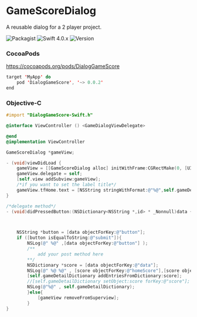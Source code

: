 # GameScoreDialog
A reusable dialog for a 2 player project.

![Packagist](https://img.shields.io/packagist/l/doctrine/orm.svg)
![Swift 4.0.x](https://img.shields.io/badge/Swift-4.0.x-orange.svg)
![Version](https://img.shields.io/badge/Version-1.0-green.svg)

### CocoaPods
https://cocoapods.org/pods/DialogGameScore
```swift
target 'MyApp' do
    pod 'DialogGameScore', '~> 0.0.2'
end
```

### Objective-C


```objective-c
#import "DialogGameScore-Swift.h"

@interface ViewController () <GameDialogViewDelegate>

@end
@implementation ViewController

GameScoreDialog *gameView;

- (void)viewDidLoad {
    gameView = [[GameScoreDialog alloc] initWithFrame:CGRectMake(0, [UIScreen mainScreen].bounds.origin.y - 100, self.view.frame.size.width, self.view.frame.size.height)];
    gameView.delegate = self;
    [self.view addSubview:gameView];
    /*if you want to set the label title*/
    gameView.tfHome.text = [NSString stringWithFormat:@"%@",self.gameDetailDictionary[@"total_score"]];;
}

/*delegate method*/
- (void)didPressedButton:(NSDictionary<NSString *,id> * _Nonnull)data {



    NSString *button = [data objectForKey:@"button"];
    if ([button isEqualToString:@"submit"]){
        NSLog(@" %@" ,[data objectForKey:@"button"] );
        /**
            add your post method here
        **/
        NSDictionary *score = [data objectForKey:@"data"];
        NSLog(@" %@ %@" , [score objectForKey:@"homeScore"],[score objectForKey:@"oppponentScore"]  );
        [self.gameDetailDictionary addEntriesFromDictionary:score];
        //[self.gameDetailDictionary setObject:score forKey:@"score"];
        NSLog(@"%@" , self.gameDetailDictionary);
        }else{
            [gameView removeFromSuperview];
        }
}


```


